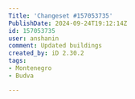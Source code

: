 ```yaml
---
Title: 'Changeset #157053735'
PublishDate: 2024-09-24T19:12:14Z
id: 157053735
user: anshanin
comment: Updated buildings
created_by: iD 2.30.2
tags:
- Montenegro
- Budva

---
```

